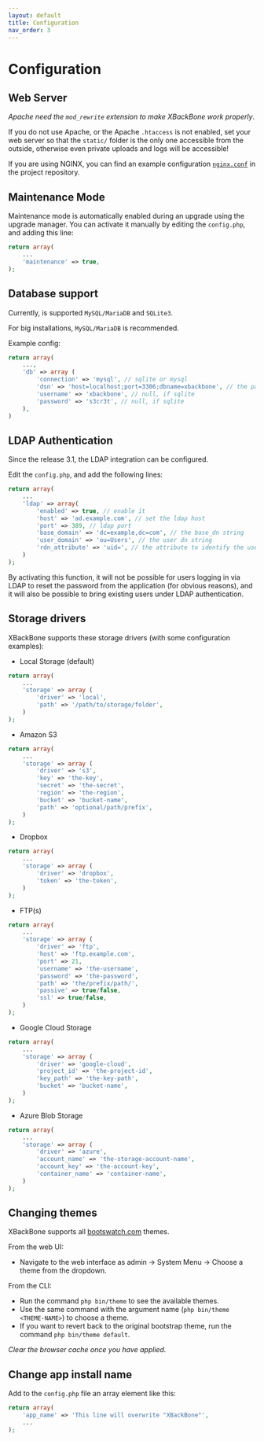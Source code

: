 ```yaml
---
layout: default
title: Configuration
nav_order: 3
---
```

# Configuration

## Web Server
*Apache need the `mod_rewrite` extension to make XBackBone work properly*.

If you do not use Apache, or the Apache `.htaccess` is not enabled, set your web server so that the `static/` folder is the only one accessible from the outside, otherwise even private uploads and logs will be accessible!

If you are using NGINX, you can find an example configuration [`nginx.conf`](https://github.com/SergiX44/XBackBone/blob/master/nginx.conf) in the project repository.

## Maintenance Mode
Maintenance mode is automatically enabled during an upgrade using the upgrade manager. You can activate it manually by editing the `config.php`, and adding this line:

```php
return array(
    ...
    'maintenance' => true,
);
```

## Database support

Currently, is supported `MySQL/MariaDB` and `SQLite3`.

For big installations, `MySQL/MariaDB` is recommended.

Example config:
```php
return array(
    ...,
    'db' => array (
        'connection' => 'mysql', // sqlite or mysql
        'dsn' => 'host=localhost;port=3306;dbname=xbackbone', // the path to db, if sqlite
        'username' => 'xbackbone', // null, if sqlite
        'password' => 's3cr3t', // null, if sqlite
    ),
)
```

## LDAP Authentication

Since the release 3.1, the LDAP integration can be configured.

Edit the `config.php`, and add the following lines:
```php
return array(
    ...
    'ldap' => array(
        'enabled' => true, // enable it
        'host' => 'ad.example.com', // set the ldap host
        'port' => 389, // ldap port
        'base_domain' => 'dc=example,dc=com', // the base_dn string
        'user_domain' => 'ou=Users', // the user dn string
        'rdn_attribute' => 'uid=', // the attribute to identify the user
    )
);
```

By activating this function, it will not be possible for users logging in via LDAP to reset the password from the application (for obvious reasons), and it will also be possible to bring existing users under LDAP authentication.


## Storage drivers

XBackBone supports these storage drivers (with some configuration examples):

+ Local Storage (default)
```php
return array(
    ...
    'storage' => array (
        'driver' => 'local',
        'path' => '/path/to/storage/folder',
    )
);
```

+ Amazon S3
```php
return array(
    ...
    'storage' => array (
        'driver' => 's3',
        'key' => 'the-key',
        'secret' => 'the-secret',
        'region' => 'the-region',
        'bucket' => 'bucket-name',
        'path' => 'optional/path/prefix',
    )
);
```

+ Dropbox
```php
return array(
    ...
    'storage' => array (
        'driver' => 'dropbox',
        'token' => 'the-token',
    )
);
```

+ FTP(s)
```php
return array(
    ...
    'storage' => array (
        'driver' => 'ftp',
        'host' => 'ftp.example.com',
        'port' => 21,
        'username' => 'the-username',
        'password' => 'the-password',
        'path' => 'the/prefix/path/',
        'passive' => true/false,
        'ssl' => true/false,
    )
);
```

+ Google Cloud Storage
```php
return array(
    ...
    'storage' => array (
        'driver' => 'google-cloud',
        'project_id' => 'the-project-id',
        'key_path' => 'the-key-path',
        'bucket' => 'bucket-name',
    )
);
```

+ Azure Blob Storage
```php
return array(
    ...
    'storage' => array (
        'driver' => 'azure',
        'account_name' => 'the-storage-account-name',
        'account_key' => 'the-account-key',
        'container_name' => 'container-name',
    )
);
```

## Changing themes
XBackBone supports all [bootswatch.com](https://bootswatch.com/) themes.

From the web UI:
+ Navigate to the web interface as admin -> System Menu -> Choose a theme from the dropdown.

From the CLI:
+ Run the command `php bin/theme` to see the available themes.
+ Use the same command with the argument name (`php bin/theme <THEME-NAME>`) to choose a theme.
+ If you want to revert back to the original bootstrap theme, run the command `php bin/theme default`.

*Clear the browser cache once you have applied.*

## Change app install name
Add to the `config.php` file an array element like this:
```php
return array(
    'app_name' => 'This line will overwrite "XBackBone"',
    ...
);
```